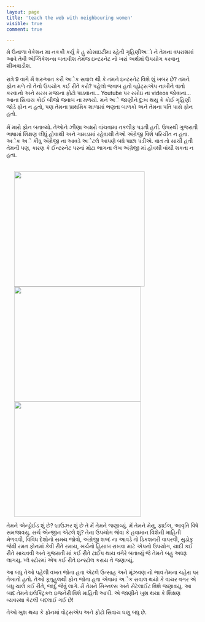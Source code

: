 ```yaml
---
layout: page
title: 'teach the web with neighbouring women'
visible: true
comment: true

---
```


મે ઉનાળા વેકેશન મા નકકી કર્યુ કે હુ સોસાઇટીમા રહેતી ગૃહિણીઅો ને તેમના વપરાશમાં આવે તેવી એપ્લિકેશન્સ બતાવીશ તેમજ ઇન્ટરનેટ નો ખરાં અર્થમાં ઉપયોગ કરવાનુ શીખવાડીશ.
<br>
<br>
રાત્રે 9 વાગે મેં શરુઆત કરી અેક સવાલ થી કે તમને ઇન્ટરનેટ વિશે શું ખબર છે? તમને ફોન મળે તો તેનો ઉપયોગ કઈ રીતે કરો? પહેલો જવાબ હતો વ્હોટ્સએપ નાખીને વાતો કરવાનો અને સરસ મજાના ફોટો પાડવાના... Youtube પર રસોઇ ના videos જોવાના... આના સિવાય કોઈ બીજો જવાબ ના મળયો. મને અે જાણીને દુ:ખ થયુ કે કોઈ ગૃહિણી જોડે ફોન ન હતો, પણ તેમના પ્રાથમિક શાળામાં ભણતા બાળકો અને તેમના પતિ પાસે ફોન હતો.
<br>
<br>
મેં મારો ફોન બતાવ્યો. તેઆેને ઝીણા અક્ષરો વાંચવામા તકલીફ પડતી હતી. ઉપરથી ગુજરાતી ભાષામાં શિક્ષણ લીધું હોવાથી અને ગામડામાં રહેવાથી તેઓ અંગ્રેજી વિશે પરિચીત ન હતા. અેક અે કીધુ અંગ્રેજી ના આવડે અેટલે આપણે બધે પાછા પડીએ. વાત તો સાચી હતી તેમની પણ, કારણ કે ઈન્ટરનેટ પરનાં મોટા ભાગના લેખ અંગ્રેજી માં હોવથી વાંચી શકતા ન હતા.
<br>
<br><br>
<img src="{{site.github.repository_name}}/{{site.branch}}/wow-resources/gujarati/web-lit-event/images/indian-ladies-using-mobile.jpg"	height="300" width ="340" hspace="20"/>
<img src="{{site.github.repository_name}}/{{site.branch}}/wow-resources/gujarati/web-lit-event/images/selfie.jpg" height="300" width ="330" hspace="20"/>
<img src="{{site.github.repository_url}}/localisationofschool/wow-resources/gujarati/web-lit-event/images/society-group.jpg"	height="300" width ="330" hspace="20"/>

 તેમને એન્ડ્રોઈડ શું છે? બ્રાઉઝર શું છે તે મેં તેમને જણાવ્યું. મેં તેમને મેનુ, ફાઈલ, આવૃતિ વિષે સમજાવયુ. સર્ચ એન્જીન એટલે શું? તેના ઉપયોગ જેવા કે હવામાન વિશેની માહિતી મેળવવી, વિવિધ દેશોનો સમય જોવો, અંગ્રેજી શબ્દ ના આવડે તો ડિકશનરી વાપરવી, સુડોકુ જેવી રમત ફોનમાં કેવી રીતે રમાય, ખર્ચનો હિસાબ રાખવા માટે એપનો ઉપયોગ, યાદી કઈ રીતે સાચવવી અને ગુજરાતી માં કઈ રીતે ટાઈપ થાય વગેરે બતાવ્યું જે તેમને બહુ અઘરૂ લાગયુ. પ્લે સ્ટોરમાં એપ કઈ રીતે ઇન્સ્ટોલ કરાય તે જણાવ્યું.


આ બધુ તેઓ પહેલી વખત જોતા હતા એટલે ઉત્સાહ અને  મૂંઝવણ નો ભાવ તેમના ચહેરા પર તેખાતો હતો. તેઓ કૂતૂહુલથી ફોન જોતા હતા એવામાં અેક સવાલ થયો કે વાયર વગર એ બધુ ચાલે કઈ રીતે, જાદુ જેવું લાગે. મેં તેમને સિગ્નલ્સ અને સેટેલાઈટ વિશે જણાવયુ. આ બાદ તેમને ઇલેક્ટ્રિકલ ઇજનેરી વિશે માહિતી આપી. એ જાણીને ખુશ થયા કે શિક્ષણ વ્યવસ્થા કેટલી બદલાઈ ગઈ છે!


તેઓ ખુશ થયા કે ફોનમાં વોટ્સએપ અને ફોટો સિવાય ઘણુ બધુ છે.
